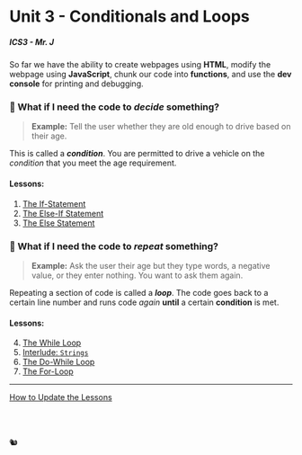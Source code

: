 # Unit 3 - Conditionals and Loops

##### ICS3 - Mr. J


So far we have the ability to create webpages using **HTML**, modify the webpage using **JavaScript**, chunk our code into **functions**, and use the **dev console** for printing and debugging.

### 🤔 What if I need the code to _decide_ something?

> **Example:** Tell the user whether they are old enough to drive based on their age.

This is called a **_condition_**. You are permitted to drive a vehicle on the _condition_ that you meet the age requirement.

#### Lessons:

1. [The If-Statement](./Lessons/1%20-%20Conditionals/1%20-%20IF.md)
2. [The Else-If Statement](./Lessons/1%20-%20Conditionals/2%20-%20Else-If.md)
3. [The Else Statement](./Lessons/1%20-%20Conditionals/3%20-%20Else.md)

### 🤔 What if I need the code to _repeat_ something?

> **Example:** Ask the user their age but they type words, a negative value, or they enter nothing. You want to ask them again.

Repeating a section of code is called a **_loop_**. The code goes back to a certain line number and runs code _again_ **until** a certain **condition** is met.

#### Lessons:

4. [The While Loop](./Lessons/2%20-%20Loops/4%20-%20While.md)
5. [Interlude: `Strings`](./Lessons/2%20-%20Loops/5%20-%20Interlude_Strings.md)
6. [The Do-While Loop](./Lessons/2%20-%20Loops/6%20-%20Do-While.md)
7. [The For-Loop](./Lessons/2%20-%20Loops/7%20-%20For.md)

---

[How to Update the Lessons](./Lessons/Update.md)


<br>
<br>

🐿️
